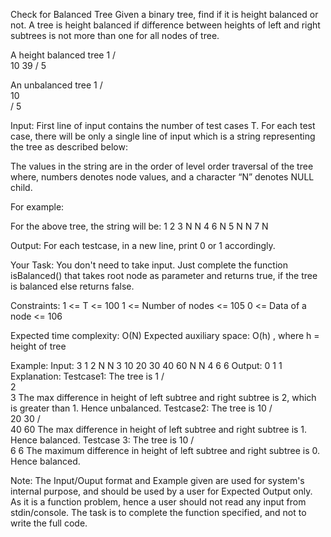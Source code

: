 Check for Balanced Tree 
Given a binary tree, find if it is height balanced or not. 
A tree is height balanced if difference between heights of left and right subtrees is not more than one for all nodes of tree. 

A height balanced tree
        1
     /     \
   10      39
  /
5

An unbalanced tree
        1
     /    
   10   
  /
5

Input:
First line of input contains the number of test cases T. For each test case, there will be only a single line of input which is a string representing the tree as described below: 

The values in the string are in the order of level order traversal of the tree where, numbers denotes node values, and a character “N” denotes NULL child.

For example:

For the above tree, the string will be: 1 2 3 N N 4 6 N 5 N N 7 N

Output:
For each testcase, in a new line, print 0 or 1 accordingly.

Your Task:
You don't need to take input. Just complete the function isBalanced() that takes root node as parameter and returns true, if the tree is balanced else returns false.

Constraints:
1 <= T <= 100
1 <= Number of nodes <= 105
0 <= Data of a node <= 106

Expected time complexity: O(N)
Expected auxiliary space: O(h) , where h = height of tree

Example:
Input:
3
1 2 N N 3
10 20 30 40 60 N N
4 6 6
Output:
0
1
1
Explanation:
Testcase1: The tree is
        1
     /    
   2
      \
       3 
The max difference in height of left subtree and right subtree is 2, which is greater than 1. Hence unbalanced.
Testcase2: The tree is
                           10
                        /        \
                     20         30
                  /       \
               40       60
The max difference in height of left subtree and right subtree is 1. Hence balanced.
Testcase 3: The tree is 
                                      10
                        /        \
                      6          6
The maximum difference in height of left subtree and right subtree is 0. Hence balanced.

Note: The Input/Ouput format and Example given are used for system's internal purpose, and should be used by a user for Expected Output only. As it is a function problem, hence a user should not read any input from stdin/console. The task is to complete the function specified, and not to write the full code.